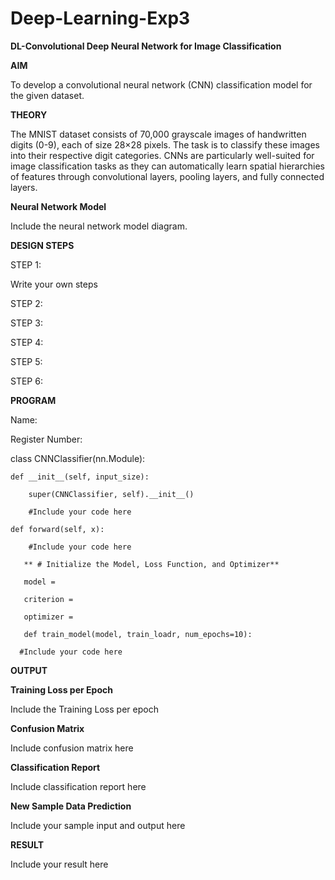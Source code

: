 # Deep-Learning-Exp3

**DL-Convolutional Deep Neural Network for Image Classification**

**AIM**

To develop a convolutional neural network (CNN) classification model for the given dataset.

**THEORY**

The MNIST dataset consists of 70,000 grayscale images of handwritten digits (0-9), each of size 28×28 pixels. The task is to classify these images into their respective digit categories. CNNs are particularly well-suited for image classification tasks as they can automatically learn spatial hierarchies of features through convolutional layers, pooling layers, and fully connected layers.

**Neural Network Model**

Include the neural network model diagram.

**DESIGN STEPS**

STEP 1:

Write your own steps

STEP 2:

STEP 3:

STEP 4:

STEP 5:

STEP 6:

**PROGRAM**

Name:

Register Number:

class CNNClassifier(nn.Module):
   
    def __init__(self, input_size):
       
        super(CNNClassifier, self).__init__()
       
        #Include your code here

    def forward(self, x):
       
        #Include your code here

       ** # Initialize the Model, Loss Function, and Optimizer**
  
       model =
  
       criterion =
  
       optimizer =

       def train_model(model, train_loadr, num_epochs=10):
   
      #Include your code here

**OUTPUT**

**Training Loss per Epoch**

Include the Training Loss per epoch

**Confusion Matrix**

Include confusion matrix here

**Classification Report**

Include classification report here

**New Sample Data Prediction**

Include your sample input and output here

**RESULT**

Include your result here
